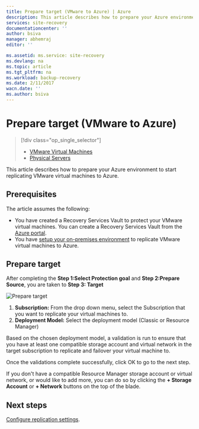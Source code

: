 ```yaml
---
title: Prepare target (VMware to Azure) | Azure
description: This article describes how to prepare your Azure environment to start replicating VMware virtual machines to Azure.
services: site-recovery
documentationcenter: ''
author: bsiva
manager: abhemraj
editor: ''

ms.assetid: ms.service: site-recovery
ms.devlang: na
ms.topic: article
ms.tgt_pltfrm: na
ms.workload: backup-recovery
ms.date: 2/11/2017
wacn.date: ''
ms.author: bsiva
---
```


# Prepare target (VMware to Azure)
>[!div class="op_single_selector"]
>- [VMware Virtual Machines](./site-recovery-prepare-target-vmware-to-azure.md)
>- [Physical Servers](/documentation/articles/site-recovery-prepare-target-physical-to-azur//)

This article describes how to prepare your Azure environment to start replicating VMware virtual machines to Azure.

## Prerequisites

The article assumes the following:
- You have created a Recovery Services Vault to protect your VMware virtual machines. You can create a Recovery Services Vault from the [Azure portal](http://portal.azure.cn "Azure portal").
- You have [setup your on-premises environment](./site-recovery-set-up-vmware-to-azure.md) to replicate VMware virtual machines to Azure.

## Prepare target

After completing the **Step 1:Select Protection goal** and **Step 2:Prepare Source**, you are taken to **Step 3: Target**

![Prepare target](./media/site-recovery-prepare-target-vmware-to-azure/prepare-target-vmware-to-azure.png)

1. **Subscription:** From the drop down menu, select the Subscription that you want to replicate your virtual machines to.
2. **Deployment Model:** Select the deployment model (Classic or Resource Manager)

Based on the chosen deployment model, a validation is run to ensure that you have at least one compatible storage account and virtual network in the target subscription to replicate and failover your virtual machine to.

Once the validations complete successfully, click OK to go to the next step.

If you don't have a compatible Resource Manager storage account or virtual network, or would like to add more, you can do so by clicking the **+ Storage Account** or **+ Network** buttons on the top of the blade.

## Next steps
[Configure replication settings](./site-recovery-setup-replication-settings-vmware.md).